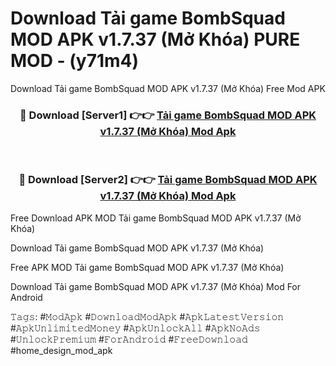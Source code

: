 # Download Tải game BombSquad MOD APK v1.7.37 (Mở Khóa) PURE MOD - (y71m4)
Download Tải game BombSquad MOD APK v1.7.37 (Mở Khóa) Free Mod APK

<div align="center">
<h3>🔴 Download [Server1] 👉👉 <a href="https://apk-comot.site?title=Tải_game_BombSquad_MOD_APK_v1.7.37_(Mở_Khóa)">Tải game BombSquad MOD APK v1.7.37 (Mở Khóa) Mod Apk</a></h3><br>

<h3>🔴 Download [Server2] 👉👉 <a href="https://apk-comot.site?title=Tải_game_BombSquad_MOD_APK_v1.7.37_(Mở_Khóa)">Tải game BombSquad MOD APK v1.7.37 (Mở Khóa) Mod Apk</a></h3>
</div>


Free Download APK MOD Tải game BombSquad MOD APK v1.7.37 (Mở Khóa)

Download Tải game BombSquad MOD APK v1.7.37 (Mở Khóa) 

Free APK MOD Tải game BombSquad MOD APK v1.7.37 (Mở Khóa) 

Download Tải game BombSquad MOD APK v1.7.37 (Mở Khóa) Mod For Android

𝚃𝚊𝚐𝚜: #𝙼𝚘𝚍𝙰𝚙𝚔 #𝙳𝚘𝚠𝚗𝚕𝚘𝚊𝚍𝙼𝚘𝚍𝙰𝚙𝚔 #𝙰𝚙𝚔𝙻𝚊𝚝𝚎𝚜𝚝𝚅𝚎𝚛𝚜𝚒𝚘𝚗 #𝙰𝚙𝚔𝚄𝚗𝚕𝚒𝚖𝚒𝚝𝚎𝚍𝙼𝚘𝚗𝚎𝚢 #𝙰𝚙𝚔𝚄𝚗𝚕𝚘𝚌𝚔𝙰𝚕𝚕 #𝙰𝚙𝚔𝙽𝚘𝙰𝚍𝚜 #𝚄𝚗𝚕𝚘𝚌𝚔𝙿𝚛𝚎𝚖𝚒𝚞𝚖 #𝙵𝚘𝚛𝙰𝚗𝚍𝚛𝚘𝚒𝚍 #𝙵𝚛𝚎𝚎𝙳𝚘𝚠𝚗𝚕𝚘𝚊𝚍 #home_design_mod_apk